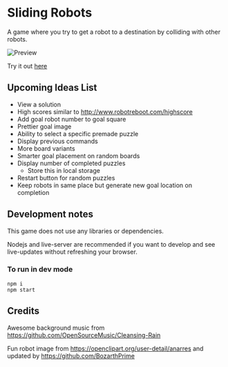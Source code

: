 # Sliding Robots

A game where you try to get a robot to a destination by colliding with other robots.

![Preview](https://simondiep.github.io/sliding-robots/preview.gif)

Try it out [here](https://simondiep.github.io/sliding-robots/)

## Upcoming Ideas List

* View a solution
* High scores similar to http://www.robotreboot.com/highscore
* Add goal robot number to goal square
* Prettier goal image
* Ability to select a specific premade puzzle
* Display previous commands
* More board variants
* Smarter goal placement on random boards
* Display number of completed puzzles
  * Store this in local storage
* Restart button for random puzzles
* Keep robots in same place but generate new goal location on completion

## Development notes

This game does not use any libraries or dependencies.

Nodejs and live-server are recommended if you want to develop and see live-updates without refreshing your browser.

### To run in dev mode

```
npm i
npm start
```

## Credits

Awesome background music from https://github.com/OpenSourceMusic/Cleansing-Rain

Fun robot image from https://openclipart.org/user-detail/anarres and updated by https://github.com/BozarthPrime
